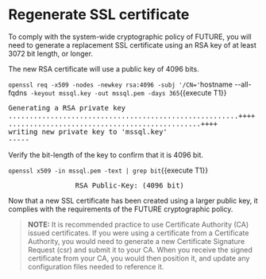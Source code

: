 # Regenerate SSL certificate

To comply with the system-wide cryptographic policy of FUTURE, you will need 
to generate a replacement SSL certificate using an RSA key of at least 3072 bit 
length, or longer. 

The new RSA certificate will use a public key of 4096 bits.

`openssl req -x509 -nodes -newkey rsa:4096 -subj '/CN='`hostname --all-fqdns` -keyout mssql.key -out mssql.pem -days 365`{{execute T1}}

<pre class="file">
Generating a RSA private key
.......................................................++++
..............................................++++
writing new private key to 'mssql.key'
-----
</pre>

Verify the bit-length of the key to confirm that it is 4096 bit.

`openssl x509 -in mssql.pem -text | grep bit`{{execute T1}}

<pre class="file">
                RSA Public-Key: (4096 bit)
</pre>

Now that a new SSL certificate has been created using a larger public key, 
it complies with the requirements of the  FUTURE cryptographic policy.

> **NOTE:** It is recommended practice to use Certificate Authority (CA) issued
certificates.  If you were using a certificate from a Certificate Authority,
you would need to generate a new Certificate Signature Request (csr) and
submit it to your CA.  When you receive the signed certificate from your CA,
you would then position it, and update any configuration files needed to
reference it.
